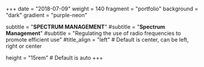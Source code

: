 +++
date = "2018-07-09"
weight = 140
fragment = "portfolio"
background = "dark"
gradient = "purple-neon"

subtitle = "**SPECTRUM MANAGEMENT**"
#subtitle = "**Spectrum Management**"
#subtitle = "Regulating the use of radio frequencies to promote efficient use"
#title_align = "left" # Default is center, can be left, right or center

height = "15rem" # Default is auto
+++

